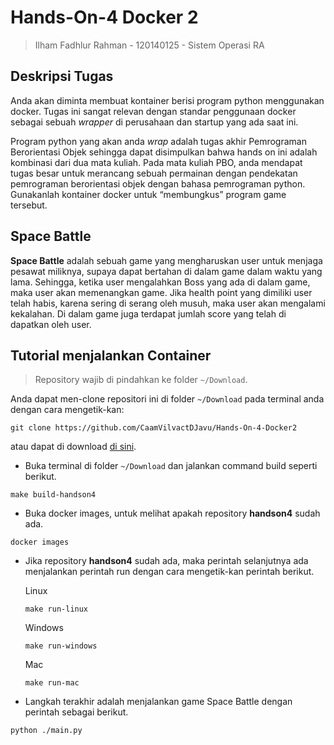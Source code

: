 # Hands-On-4 Docker 2
> Ilham Fadhlur Rahman - 120140125 - Sistem Operasi RA

## Deskripsi Tugas
Anda akan diminta membuat kontainer berisi program python menggunakan docker. Tugas ini sangat relevan dengan standar penggunaan docker sebagai sebuah *wrapper* di perusahaan dan startup yang ada saat ini.

Program python yang akan anda *wrap* adalah tugas akhir Pemrograman Berorientasi Objek sehingga dapat disimpulkan bahwa hands on ini adalah kombinasi dari dua mata kuliah. Pada mata kuliah PBO, anda mendapat tugas besar untuk merancang sebuah permainan dengan pendekatan pemrograman berorientasi objek dengan bahasa pemrograman python. Gunakanlah kontainer docker untuk “membungkus” program game tersebut.

## Space Battle
**Space Battle** adalah sebuah game yang mengharuskan user untuk menjaga pesawat miliknya, supaya dapat bertahan di dalam game dalam waktu yang lama. Sehingga, ketika user mengalahkan Boss yang ada di dalam game, maka user akan memenangkan game. Jika health point yang dimiliki user telah habis, karena sering di serang oleh musuh, maka user akan mengalami kekalahan. Di dalam game juga terdapat jumlah score yang telah di dapatkan oleh user.

## Tutorial menjalankan Container

> Repository wajib di pindahkan ke folder `~/Download`.

Anda dapat men-clone repositori ini di folder `~/Download` pada terminal anda dengan cara mengetik-kan:

```CLI
git clone https://github.com/CaamVilvactDJavu/Hands-On-4-Docker2
```

atau dapat di download [di sini](https://github.com/CaamVilvactDJavu/Hands-On-4-Docker2/archive/refs/heads/main.zip).

- Buka terminal di folder `~/Download` dan jalankan command build seperti berikut.
```CLI
make build-handson4
```
- Buka docker images, untuk melihat apakah repository **handson4** sudah ada.
```CLI
docker images
```
- Jika repository **handson4** sudah ada, maka perintah selanjutnya ada menjalankan perintah run dengan cara mengetik-kan perintah berikut.

    Linux
    
    ```CLI
    make run-linux
    ```
    Windows
    
    ```CLI
    make run-windows
    ```
    Mac
    ```CLI
    make run-mac
    ```
- Langkah terakhir adalah menjalankan game Space Battle dengan perintah sebagai berikut.
```CLI
python ./main.py
```